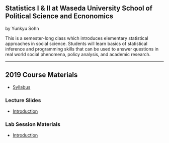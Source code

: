 ## Statistics I & II at Waseda University School of Political Science and Ecnonomics

by Yunkyu Sohn

This is a semester-long class which introduces elementary statistical approaches in social science. Students will learn basics of statistical inference and programming skills that can be used to answer questions in real world social phenomena, policy analysis, and academic research.

---

## 2019 Course Materials

* [Syllabus](./2019S/)

### Lecture Slides

* [Introduction](./2019S/)

### Lab Session Materials

* [Introduction](./2019S/2019S_Statistics1_SOHN_lab01.zip)
